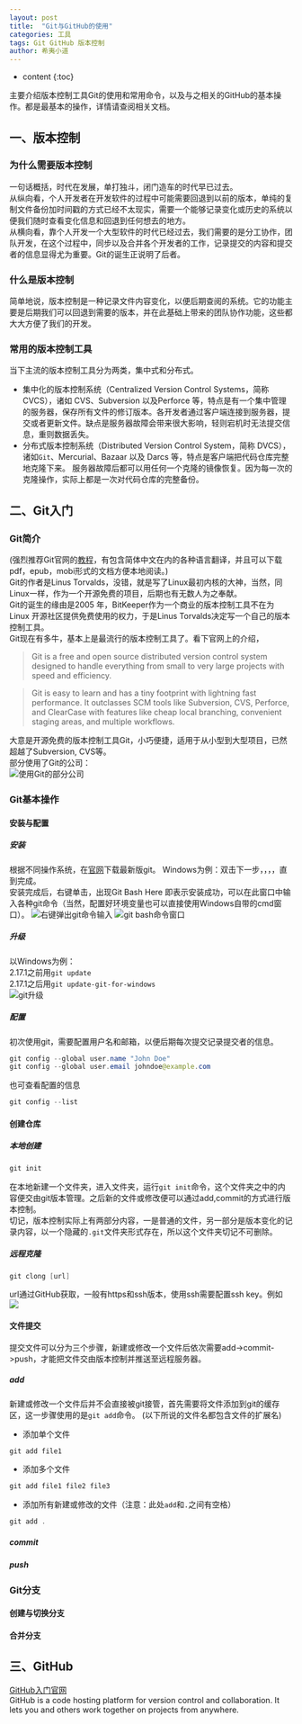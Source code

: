 ```yaml
---
layout: post
title:  "Git与GitHub的使用"
categories: 工具
tags: Git GitHub 版本控制
author: 希夷小道
---
```


* content
{:toc}

主要介绍版本控制工具Git的使用和常用命令，以及与之相关的GitHub的基本操作。都是最基本的操作，详情请查阅相关文档。



## 一、版本控制
### 为什么需要版本控制
一句话概括，时代在发展，单打独斗，闭门造车的时代早已过去。  
从纵向看，个人开发者在开发软件的过程中可能需要回退到以前的版本，单纯的复制文件备份加时间戳的方式已经不太现实，需要一个能够记录变化或历史的系统以便我们随时查看变化信息和回退到任何想去的地方。  
从横向看，靠个人开发一个大型软件的时代已经过去，我们需要的是分工协作，团队开发，在这个过程中，同步以及合并各个开发者的工作，记录提交的内容和提交者的信息显得尤为重要。Git的诞生正说明了后者。
### 什么是版本控制
简单地说，版本控制是一种记录文件内容变化，以便后期查阅的系统。它的功能主要是后期我们可以回退到需要的版本，并在此基础上带来的团队协作功能，这些都大大方便了我们的开发。
### 常用的版本控制工具   
当下主流的版本控制工具分为两类，集中式和分布式。
* 集中化的版本控制系统（Centralized Version Control Systems，简称 CVCS），诸如 CVS、Subversion 以及Perforce 等，特点是有一个集中管理的服务器，保存所有文件的修订版本。各开发者通过客户端连接到服务器，提交或者更新文件。缺点是服务器故障会带来很大影响，轻则宕机时无法提交信息，重则数据丢失。  
* 分布式版本控制系统（Distributed Version Control System，简称 DVCS），诸如`Git`、Mercurial、Bazaar 以及 Darcs 等，特点是客户端把代码仓库完整地克隆下来。 服务器故障后都可以用任何一个克隆的镜像恢复。因为每一次的克隆操作，实际上都是一次对代码仓库的完整备份。


## 二、Git入门
### Git简介
(强烈推荐Git官网的[教程](https://git-scm.com/book/zh/v2/)，有包含简体中文在内的各种语言翻译，并且可以下载pdf，epub，mobi形式的文档方便本地阅读。)  
 Git的作者是Linus Torvalds，没错，就是写了Linux最初内核的大神，当然，同Linux一样，作为一个开源免费的项目，后期也有无数人为之奉献。  
 Git的诞生的缘由是2005 年，BitKeeper作为一个商业的版本控制工具不在为Linux 开源社区提供免费使用的权力，于是Linus Torvalds决定写一个自己的版本控制工具。   
 Git现在有多牛，基本上是最流行的版本控制工具了。看下官网上的介绍，
  > Git is a free and open source distributed version control system designed to handle everything from small to very large projects with speed and efficiency.
 
 > Git is easy to learn and has a tiny footprint with lightning fast performance. It outclasses SCM tools like Subversion, CVS, Perforce, and ClearCase with features like cheap local branching, convenient staging areas, and multiple workflows. 
 
 大意是开源免费的版本控制工具Git，小巧便捷，适用于从小型到大型项目，已然超越了Subversion, CVS等。   
 部分使用了Git的公司：  
![使用Git的部分公司](https://github.com/xiyixiaodao/xiyixiaodao.github.io/blob/master/_posts/工具/.2019-06-20-Git与GitHub使用_images/eb19aec9.png)

### Git基本操作
#### 安装与配置
##### 安装
根据不同操作系统，在[官网](https://git-scm.com/downloads)下载最新版git。   Windows为例：双击下一步，，，，直到完成。  
安装完成后，右键单击，出现Git Bash Here 即表示安装成功，可以在此窗口中输入各种git命令（当然，配置好环境变量也可以直接使用Windows自带的cmd窗口）。
![右键弹出git命令输入](https://github.com/xiyixiaodao/xiyixiaodao.github.io/blob/master/_posts/工具/.2019-06-20-Git与GitHub使用_images/babba2af.png )
![git bash命令窗口](https://github.com/xiyixiaodao/xiyixiaodao.github.io/blob/master/_posts/工具/.2019-06-20-Git与GitHub使用_images/69fa9e15.png)
##### 升级
以Windows为例：  
2.17.1之前用`git update`  
2.17.1之后用`git update-git-for-windows`  
![git升级](https://github.com/xiyixiaodao/xiyixiaodao.github.io/blob/master/_posts/工具/.2019-06-20-Git与GitHub使用_images/7647a4a2.png)
##### 配置
初次使用git，需要配置用户名和邮箱，以便后期每次提交记录提交者的信息。
```java
git config --global user.name "John Doe"
git config --global user.email johndoe@example.com
```
也可查看配置的信息
```java
git config --list
```

#### 创建仓库
##### 本地创建
```java
git init
```
在本地新建一个文件夹，进入文件夹，运行`git init`命令，这个文件夹之中的内容便交由git版本管理。之后新的文件或修改便可以通过add,commit的方式进行版本控制。   
切记，版本控制实际上有两部分内容，一是普通的文件，另一部分是版本变化的记录内容，以一个隐藏的`.git`文件夹形式存在，所以这个文件夹切记不可删除。

##### 远程克隆
```java
git clong [url]
```
url通过GitHub获取，一般有https和ssh版本，使用ssh需要配置ssh key。例如
![](https://github.com/xiyixiaodao/xiyixiaodao.github.io/blob/master/_posts/工具/.2019-06-20-Git与GitHub使用_images/c53d732b.png)   

#### 文件提交
提交文件可以分为三个步骤，新建或修改一个文件后依次需要add->commit->push，才能把文件交由版本控制并推送至远程服务器。
##### add
新建或修改一个文件后并不会直接被git接管，首先需要将文件添加到git的缓存区，这一步骤使用的是`git add`命令。 (以下所说的文件名都包含文件的扩展名)   
- 添加单个文件  
```java
git add file1
```
- 添加多个文件  
 ```java
git add file1 file2 file3       
```
- 添加所有新建或修改的文件（注意：此处`add`和`.`之间有空格）   
```java
git add .    
```
##### commit
##### push

### Git分支
#### 创建与切换分支
#### 合并分支

## 三、GitHub
[GitHub入门官网](https://guides.github.com/activities/hello-world/)  
GitHub is a code hosting platform for version control and collaboration. It lets you and others work together on projects from anywhere.




[https://git-scm.com/book/zh/v2/]: https://git-scm.com/book/zh/v2/